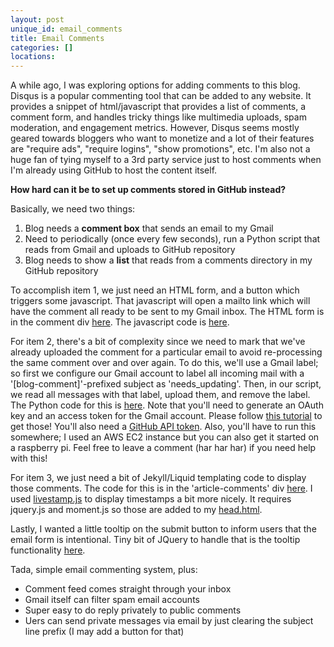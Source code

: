 ```yaml
---
layout: post
unique_id: email_comments
title: Email Comments
categories: []
locations: 
---
```


A while ago, I was exploring options for adding comments to this blog.  Disqus is a popular commenting tool that can be added to any website.  It provides a snippet of html/javascript that provides a list of comments, a comment form, and handles tricky things like multimedia uploads, spam moderation, and engagement metrics.  However, Disqus seems mostly geared towards bloggers who want to monetize and a lot of their features are "require ads", "require logins", "show promotions", etc.  I'm also not a huge fan of tying myself to a 3rd party service just to host comments when I'm already using GitHub to host the content itself.

**How hard can it be to set up comments stored in GitHub instead?**

Basically, we need two things:
1. Blog needs a **comment box** that sends an email to my Gmail
2. Need to periodically (once every few seconds), run a Python script that reads from Gmail and uploads to GitHub repository
3. Blog needs to show a **list** that reads from a comments directory in my GitHub repository

To accomplish item 1, we just need an HTML form, and a button which triggers some javascript.  That javascript will open a mailto link which will have the comment all ready to be sent to my Gmail inbox.  The HTML form is in the comment div [here](https://github.com/wko27/blog/blob/master/_layouts/post.html).  The javascript code is [here](https://github.com/wko27/blog/blob/master/assets/comment.js).

For item 2, there's a bit of complexity since we need to mark that we've already uploaded the comment for a particular email to avoid re-processing the same comment over and over again.  To do this, we'll use a Gmail label; so first we configure our Gmail account to label all incoming mail with a '[blog-comment]'-prefixed subject as 'needs_updating'.  Then, in our script, we read all messages with that label, upload them, and remove the label.  The Python code for this is [here](https://github.com/wko27/blog/blob/master/scripts/comment.py).  Note that you'll need to generate an OAuth key and an access token for the Gmail account.  Please follow [this tutorial](https://developers.google.com/gmail/api/quickstart/python) to get those!  You'll also need a [GitHub API token](https://github.com/blog/1509-personal-api-tokens).  Also, you'll have to run this somewhere; I used an AWS EC2 instance but you can also get it started on a raspberry pi.  Feel free to leave a comment (har har har) if you need help with this!

For item 3, we just need a bit of Jekyll/Liquid templating code to display those comments.  The code for this is in the 'article-comments' div [here](https://github.com/wko27/blog/blob/master/_layouts/post.html).  I used [livestamp.js](https://mattbradley.github.io/livestampjs/) to display timestamps a bit more nicely.  It requires jquery.js and moment.js so those are added to my [head.html](https://github.com/wko27/blog/blob/master/_includes/head.html).

Lastly, I wanted a little tooltip on the submit button to inform users that the email form is intentional.  Tiny bit of JQuery to handle that is the tooltip functionality [here](https://github.com/wko27/blog/blob/master/_includes/head.html).

Tada, simple email commenting system, plus:
* Comment feed comes straight through your inbox
* Gmail itself can filter spam email accounts
* Super easy to do reply privately to public comments
* Uers can send private messages via email by just clearing the subject line prefix (I may add a button for that)
